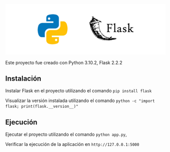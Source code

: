 

![Portada](/assets/Portada.png "Title")

Este proyecto fue creado con Python 3.10.2, Flask 2.2.2


## Instalación

Instalar Flask en el proyecto utilizando el comando `pip install flask`

Visualizar la versión instalada utilizando el comando `python -c "import flask; print(flask.__version__)"`


## Ejecución

Ejecutar el proyecto utilizando el comando `python app.py`, 

Verificar la ejecución de la aplicación en `http://127.0.0.1:5000`
